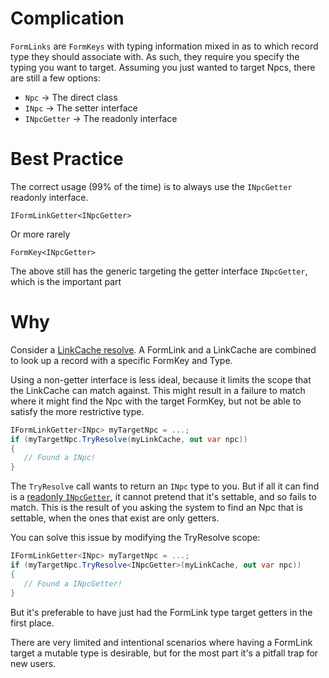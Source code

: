 # Complication
`FormLinks` are `FormKeys` with typing information mixed in as to which record type they should associate with.  As such, they require you specify the typing you want to target.  Assuming you just wanted to target Npcs, there are still a few options:
- `Npc` -> The direct class
- `INpc` -> The setter interface
- `INpcGetter` -> The readonly interface

# Best Practice
The correct usage (99% of the time) is to always use the `INpcGetter` readonly interface.

`IFormLinkGetter<INpcGetter>`

Or more rarely

`FormKey<INpcGetter>`

The above still has the generic targeting the getter interface `INpcGetter`, which is the important part

# Why

Consider a [LinkCache resolve](https://github.com/Mutagen-Modding/Mutagen/wiki/Record-Lookup).  A FormLink and a LinkCache are combined to look up a record with a specific FormKey and Type.  

Using a non-getter interface is less ideal, because it limits the scope that the LinkCache can match against.  This might result in a failure to match where it might find the Npc with the target FormKey, but not be able to satisfy the more restrictive type.
```cs
IFormLinkGetter<INpc> myTargetNpc = ...;
if (myTargetNpc.TryResolve(myLinkCache, out var npc))
{
   // Found a INpc!
}
```
The `TryResolve` call wants to return an `INpc` type to you.  But if all it can find is a [readonly `INpcGetter`](https://github.com/Mutagen-Modding/Mutagen/wiki/Getters-Everywhere%3F), it cannot pretend that it's settable, and so fails to match.  This is the result of you asking the system to find an Npc that is settable, when the ones that exist are only getters.

You can solve this issue by modifying the TryResolve scope:
```cs
IFormLinkGetter<INpc> myTargetNpc = ...;
if (myTargetNpc.TryResolve<INpcGetter>(myLinkCache, out var npc))
{
   // Found a INpcGetter!
}
```
But it's preferable to have just had the FormLink type target getters in the first place.

There are very limited and intentional scenarios where having a FormLink target a mutable type is desirable, but for the most part it's a pitfall trap for new users.
